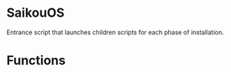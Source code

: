 # SaikouOS

Entrance script that launches children scripts for each phase of installation.

# Functions



